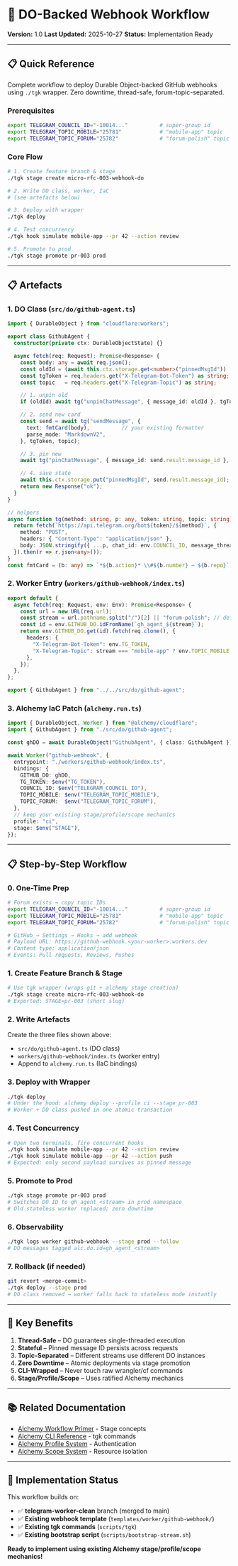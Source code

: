 # 🔄 DO-Backed Webhook Workflow

**Version:** 1.0
**Last Updated:** 2025-10-27
**Status:** Implementation Ready

---

## 📋 Quick Reference

Complete workflow to deploy Durable Object-backed GitHub webhooks using `./tgk` wrapper.
Zero downtime, thread-safe, forum-topic-separated.

### Prerequisites
```bash
export TELEGRAM_COUNCIL_ID="-10014..."          # super-group id
export TELEGRAM_TOPIC_MOBILE="25781"            # "mobile-app" topic
export TELEGRAM_TOPIC_FORUM="25782"             # "forum-polish" topic
```

### Core Flow
```bash
# 1. Create feature branch & stage
./tgk stage create micro-rfc-003-webhook-do

# 2. Write DO class, worker, IaC
# (see artefacts below)

# 3. Deploy with wrapper
./tgk deploy

# 4. Test concurrency
./tgk hook simulate mobile-app --pr 42 --action review

# 5. Promote to prod
./tgk stage promote pr-003 prod
```

---

## 📋 Artefacts

### 1. DO Class (`src/do/github-agent.ts`)

```typescript
import { DurableObject } from "cloudflare:workers";

export class GithubAgent {
  constructor(private ctx: DurableObjectState) {}

  async fetch(req: Request): Promise<Response> {
    const body: any = await req.json();
    const oldId = (await this.ctx.storage.get<number>("pinnedMsgId")) || 0;
    const tgToken = req.headers.get("X-Telegram-Bot-Token") as string;
    const topic   = req.headers.get("X-Telegram-Topic") as string;

    // 1. unpin old
    if (oldId) await tg("unpinChatMessage", { message_id: oldId }, tgToken, topic);

    // 2. send new card
    const send = await tg("sendMessage", {
      text: fmtCard(body),          // your existing formatter
      parse_mode: "MarkdownV2",
    }, tgToken, topic);

    // 3. pin new
    await tg("pinChatMessage", { message_id: send.result.message_id }, tgToken, topic);

    // 4. save state
    await this.ctx.storage.put("pinnedMsgId", send.result.message_id);
    return new Response("ok");
  }
}

// helpers
async function tg(method: string, p: any, token: string, topic: string) {
  return fetch(`https://api.telegram.org/bot${token}/${method}`, {
    method: "POST",
    headers: { "Content-Type": "application/json" },
    body: JSON.stringify({ ...p, chat_id: env.COUNCIL_ID, message_thread_id: topic }),
  }).then(r => r.json<any>());
}
const fmtCard = (b: any) => `*${b.action}* \\#${b.number} – ${b.repo}`;
```

### 2. Worker Entry (`workers/github-webhook/index.ts`)

```typescript
export default {
  async fetch(req: Request, env: Env): Promise<Response> {
    const url = new URL(req.url);
    const stream = url.pathname.split("/")[2] || "forum-polish"; // default
    const id = env.GITHUB_DO.idFromName(`gh_agent_${stream}`);
    return env.GITHUB_DO.get(id).fetch(req.clone(), {
      headers: {
        "X-Telegram-Bot-Token": env.TG_TOKEN,
        "X-Telegram-Topic": stream === "mobile-app" ? env.TOPIC_MOBILE : env.TOPIC_FORUM,
      },
    });
  },
};

export { GithubAgent } from "../../src/do/github-agent";
```

### 3. Alchemy IaC Patch (`alchemy.run.ts`)

```typescript
import { DurableObject, Worker } from "@alchemy/cloudflare";
import { GithubAgent } from "./src/do/github-agent";

const ghDO = await DurableObject("GithubAgent", { class: GithubAgent });

await Worker("github-webhook", {
  entrypoint: "./workers/github-webhook/index.ts",
  bindings: {
    GITHUB_DO: ghDO,
    TG_TOKEN: $env("TG_TOKEN"),
    COUNCIL_ID: $env("TELEGRAM_COUNCIL_ID"),
    TOPIC_MOBILE: $env("TELEGRAM_TOPIC_MOBILE"),
    TOPIC_FORUM:  $env("TELEGRAM_TOPIC_FORUM"),
  },
  // keep your existing stage/profile/scope mechanics
  profile: "ci",
  stage: $env("STAGE"),
});
```

---

## 📋 Step-by-Step Workflow

### 0. One-Time Prep

```bash
# Forum exists → copy topic IDs
export TELEGRAM_COUNCIL_ID="-10014..."          # super-group id
export TELEGRAM_TOPIC_MOBILE="25781"            # "mobile-app" topic
export TELEGRAM_TOPIC_FORUM="25782"             # "forum-polish" topic

# GitHub → Settings → Hooks → add webhook
# Payload URL: https://github-webhook.<your-worker>.workers.dev
# Content type: application/json
# Events: Pull requests, Reviews, Pushes
```

### 1. Create Feature Branch & Stage

```bash
# Use tgk wrapper (wraps git + alchemy stage creation)
./tgk stage create micro-rfc-003-webhook-do
# Exported: STAGE=pr-003 (short slug)
```

### 2. Write Artefacts

Create the three files shown above:
- `src/do/github-agent.ts` (DO class)
- `workers/github-webhook/index.ts` (worker entry)
- Append to `alchemy.run.ts` (IaC bindings)

### 3. Deploy with Wrapper

```bash
./tgk deploy
# Under the hood: alchemy deploy --profile ci --stage pr-003
# Worker + DO class pushed in one atomic transaction
```

### 4. Test Concurrency

```bash
# Open two terminals, fire concurrent hooks
./tgk hook simulate mobile-app --pr 42 --action review
./tgk hook simulate mobile-app --pr 42 --action push
# Expected: only second payload survives as pinned message
```

### 5. Promote to Prod

```bash
./tgk stage promote pr-003 prod
# Switches DO ID to gh_agent_<stream> in prod namespace
# Old stateless worker replaced; zero downtime
```

### 6. Observability

```bash
./tgk logs worker github-webhook --stage prod --follow
# DO messages tagged alc.do.id=gh_agent_<stream>
```

### 7. Rollback (if needed)

```bash
git revert <merge-commit>
./tgk deploy --stage prod
# DO class removed → worker falls back to stateless mode instantly
```

---

## 🎯 Key Benefits

1. **Thread-Safe** – DO guarantees single-threaded execution
2. **Stateful** – Pinned message ID persists across requests
3. **Topic-Separated** – Different streams use different DO instances
4. **Zero Downtime** – Atomic deployments via stage promotion
5. **CLI-Wrapped** – Never touch raw wrangler/cf commands
6. **Stage/Profile/Scope** – Uses ratified Alchemy mechanics

---

## 📚 Related Documentation

- [Alchemy Workflow Primer](../alchemy-workflow-primer.md) - Stage concepts
- [Alchemy CLI Reference](../alchemy-cli-reference.md) - tgk commands
- [Alchemy Profile System](../guides/alchemy-profiles.md) - Authentication
- [Alchemy Scope System](../guides/alchemy-scopes.md) - Resource isolation

---

## 🚀 Implementation Status

This workflow builds on:
- ✅ **telegram-worker-clean** branch (merged to main)
- ✅ **Existing webhook template** (`templates/worker/github-webhook/`)
- ✅ **Existing tgk commands** (`scripts/tgk`)
- ✅ **Existing bootstrap script** (`scripts/bootstrap-stream.sh`)

**Ready to implement using existing Alchemy stage/profile/scope mechanics!**
